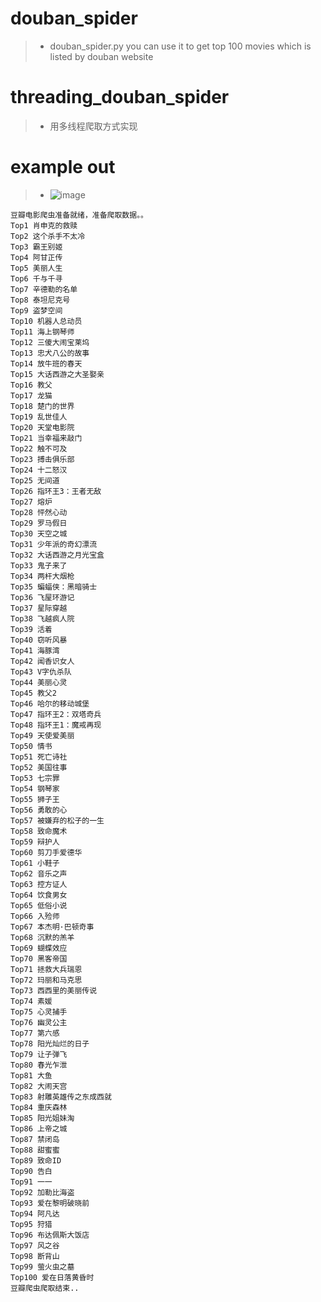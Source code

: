 # douban_spider

> - douban_spider.py you can use it to get top 100 movies which is listed by douban website

# threading_douban_spider
> - 用多线程爬取方式实现

# example out

> - ![image](https://github.com/Vxee/Douban_spider/tree/master/image/douban_spider_example.png)

```
豆瓣电影爬虫准备就绪，准备爬取数据。。
Top1 肖申克的救赎
Top2 这个杀手不太冷
Top3 霸王别姬
Top4 阿甘正传
Top5 美丽人生
Top6 千与千寻
Top7 辛德勒的名单
Top8 泰坦尼克号
Top9 盗梦空间
Top10 机器人总动员
Top11 海上钢琴师
Top12 三傻大闹宝莱坞
Top13 忠犬八公的故事
Top14 放牛班的春天
Top15 大话西游之大圣娶亲
Top16 教父
Top17 龙猫
Top18 楚门的世界
Top19 乱世佳人
Top20 天堂电影院
Top21 当幸福来敲门
Top22 触不可及
Top23 搏击俱乐部
Top24 十二怒汉
Top25 无间道
Top26 指环王3：王者无敌
Top27 熔炉
Top28 怦然心动
Top29 罗马假日
Top30 天空之城
Top31 少年派的奇幻漂流
Top32 大话西游之月光宝盒
Top33 鬼子来了
Top34 两杆大烟枪
Top35 蝙蝠侠：黑暗骑士
Top36 飞屋环游记
Top37 星际穿越
Top38 飞越疯人院
Top39 活着
Top40 窃听风暴
Top41 海豚湾
Top42 闻香识女人
Top43 V字仇杀队
Top44 美丽心灵
Top45 教父2
Top46 哈尔的移动城堡
Top47 指环王2：双塔奇兵
Top48 指环王1：魔戒再现
Top49 天使爱美丽
Top50 情书
Top51 死亡诗社
Top52 美国往事
Top53 七宗罪
Top54 钢琴家
Top55 狮子王
Top56 勇敢的心
Top57 被嫌弃的松子的一生
Top58 致命魔术
Top59 辩护人
Top60 剪刀手爱德华
Top61 小鞋子
Top62 音乐之声
Top63 控方证人
Top64 饮食男女
Top65 低俗小说
Top66 入殓师
Top67 本杰明·巴顿奇事
Top68 沉默的羔羊
Top69 蝴蝶效应
Top70 黑客帝国
Top71 拯救大兵瑞恩
Top72 玛丽和马克思
Top73 西西里的美丽传说
Top74 素媛
Top75 心灵捕手
Top76 幽灵公主
Top77 第六感
Top78 阳光灿烂的日子
Top79 让子弹飞
Top80 春光乍泄
Top81 大鱼
Top82 大闹天宫
Top83 射雕英雄传之东成西就
Top84 重庆森林
Top85 阳光姐妹淘
Top86 上帝之城
Top87 禁闭岛
Top88 甜蜜蜜
Top89 致命ID
Top90 告白
Top91 一一
Top92 加勒比海盗
Top93 爱在黎明破晓前
Top94 阿凡达
Top95 狩猎
Top96 布达佩斯大饭店
Top97 风之谷
Top98 断背山
Top99 萤火虫之墓
Top100 爱在日落黄昏时
豆瓣爬虫爬取结束..
```
